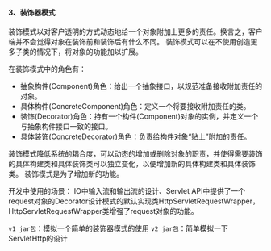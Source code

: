 #### 3、装饰器模式
装饰模式以对客户透明的方式动态地给一个对象附加上更多的责任。换言之，客户端并不会觉得对象在装饰前和装饰后有什么不同。
装饰模式可以在不使用创造更多子类的情况下，将对象的功能加以扩展。

在装饰模式中的角色有：
* 抽象构件(Component)角色：给出一个抽象接口，以规范准备接收附加责任的对象。
* 具体构件(ConcreteComponent)角色：定义一个将要接收附加责任的类。
* 装饰(Decorator)角色：持有一个构件(Component)对象的实例，并定义一个与抽象构件接口一致的接口。
* 具体装饰(ConcreteDecorator)角色：负责给构件对象“贴上”附加的责任。

装饰模式降低系统的耦合度，可以动态的增加或删除对象的职责，并使得需要装饰的具体构建类和具体装饰类可以独立变化，以便增加新的具体构建类和具体装饰类。
装饰模式是为了增加新的功能。

开发中使用的场景：
IO中输入流和输出流的设计、Servlet API中提供了一个request对象的Decorator设计模式的默认实现类HttpServletRequestWrapper，HttpServletRequestWrapper类增强了request对象的功能。

`v1 jar包`：模拟一个简单的装饰器模式的使用
`v2 jar包`：简单模拟一下ServletHttp的设计